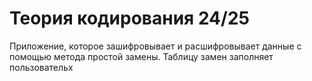 # Теория кодирования 24/25

Приложение, которое зашифровывает и расшифровывает данные с помощью метода простой замены. Таблицу замен заполняет пользовательx
